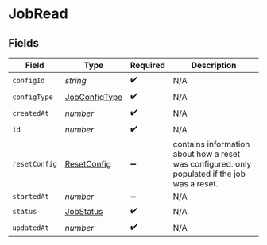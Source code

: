 # JobRead


## Fields

| Field                                                                                         | Type                                                                                          | Required                                                                                      | Description                                                                                   |
| --------------------------------------------------------------------------------------------- | --------------------------------------------------------------------------------------------- | --------------------------------------------------------------------------------------------- | --------------------------------------------------------------------------------------------- |
| `configId`                                                                                    | *string*                                                                                      | :heavy_check_mark:                                                                            | N/A                                                                                           |
| `configType`                                                                                  | [JobConfigType](../../models/shared/jobconfigtype.md)                                         | :heavy_check_mark:                                                                            | N/A                                                                                           |
| `createdAt`                                                                                   | *number*                                                                                      | :heavy_check_mark:                                                                            | N/A                                                                                           |
| `id`                                                                                          | *number*                                                                                      | :heavy_check_mark:                                                                            | N/A                                                                                           |
| `resetConfig`                                                                                 | [ResetConfig](../../models/shared/resetconfig.md)                                             | :heavy_minus_sign:                                                                            | contains information about how a reset was configured. only populated if the job was a reset. |
| `startedAt`                                                                                   | *number*                                                                                      | :heavy_minus_sign:                                                                            | N/A                                                                                           |
| `status`                                                                                      | [JobStatus](../../models/shared/jobstatus.md)                                                 | :heavy_check_mark:                                                                            | N/A                                                                                           |
| `updatedAt`                                                                                   | *number*                                                                                      | :heavy_check_mark:                                                                            | N/A                                                                                           |